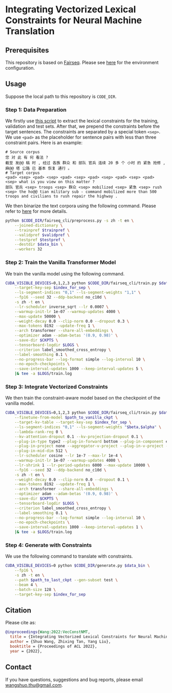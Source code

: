 # Integrating Vectorized Lexical Constraints for Neural Machine Translation

## Prerequisites
This repository is based on [Fairseq](https://github.com/pytorch/fairseq). Please see [here](https://github.com/pytorch/fairseq) for the environment configuration.

## Usage
Suppose the local path to this repository is `CODE_DIR`.
### Step 1: Data Preparation
We firstly use [this script](https://github.com/ghchen18/cdalign/blob/main/scripts/extract_phrase.py) to extract the lexical constraints for the training, validation and test sets. After that, we prepend the constraints before the target sentences. The constraints are separated by a special token `<sep>`. We use `<pad>` as the placeholder for sentence pairs with less than three constraint pairs. Here is an example:
```
# Source corpus
您 对 此 有 何 看法 ?
截至 发@@ 稿 时 , 经过 各族 群众 和 部队 官兵 连续 20 多 个 小时 的 紧急 抢修 , 麻@@ 塔 公路 已 基本 恢复 通行 。
# Target corpus
<pad> <sep> <pad> <sep> <pad> <sep> <pad> <sep> <pad> <sep> <pad> <sep> what is you view on this matter ?
部队 官兵 <sep> troops <sep> 群众 <sep> mobilized <sep> 紧急 <sep> rush <sep> the ho@@ tian military sub - command mobilized more than 500 troops and civilians to rush repair the highway .
```
We then binarize the text corpora using the following command. Please refer to [here](https://github.com/pytorch/fairseq) for more details.
```bash
python $CODE_DIR/fairseq_cli/preprocess.py -s zh -t en \
    --joined-dictionary \
    --trainpref $trainpref \
    --validpref $validpref \
    --testpref $testpref \
    --destdir $data_bin \
    --workers 32
```
### Step 2: Train the Vanilla Transformer Model
We train the vanilla model using the following command.
```bash
CUDA_VISIBLE_DEVICES=0,1,2,3 python $CODE_DIR/fairseq_cli/train.py $data_bin \
    --target-key-sep $index_for_sep \
    --ls-segment-indices "0,1" --ls-segment-weights "1,1" \
    --fp16 --seed 32 --ddp-backend no_c10d \
    -s zh -t en \
    --lr-scheduler inverse_sqrt --lr 0.0007 \
    --warmup-init-lr 1e-07 --warmup-updates 4000 \
    --max-update 50000 \
    --weight-decay 0.0 --clip-norm 0.0 --dropout 0.3 \
    --max-tokens 8192 --update-freq 1 \
    --arch transformer --share-all-embeddings \
    --optimizer adam --adam-betas '(0.9, 0.98)' \
    --save-dir $CKPTS \
    --tensorboard-logdir $LOGS \
    --criterion label_smoothed_cross_entropy \
    --label-smoothing 0.1 \
    --no-progress-bar --log-format simple --log-interval 10 \
    --no-epoch-checkpoints \
    --save-interval-updates 1000 --keep-interval-updates 5 \
    |& tee -a $LOGS/train.log
```
### Step 3: Integrate Vectorized Constraints
We then train the constraint-aware model based on the checkpoint of the vanilla model.
```bash
CUDA_VISIBLE_DEVICES=0,1,2,3 python $CODE_DIR/fairseq_cli/train.py $data_bin \
    --finetune-from-model $path_to_vanilla_ckpt \
    --target-kv-table --target-key-sep $index_for_sep \
    --ls-segment-indices "0,1" --ls-segment-weights "$beta,$alpha" \
    --lambda-rank-reg 0 \
    --kv-attention-dropout 0.1 --kv-projection-dropout 0.1 \
    --plug-in-type type2 --plug-in-forward bottom --plug-in-component encdec \
    --plug-in-project none --aggregator-v-project --plug-in-v-project --plug-in-k-project \
    --plug-in-mid-dim 512 \
    --lr-scheduler cosine --lr 1e-7 --max-lr 1e-4 \
    --warmup-init-lr 1e-07 --warmup-updates 4000 \
    --lr-shrink 1 --lr-period-updates 6000 --max-update 10000 \
    --fp16 --seed 32 --ddp-backend no_c10d \
    -s zh -t en \
    --weight-decay 0.0 --clip-norm 0.0 --dropout 0.1 \
    --max-tokens 8192 --update-freq 1 \
    --arch transformer --share-all-embeddings \
    --optimizer adam --adam-betas '(0.9, 0.98)' \
    --save-dir $CKPTS \
    --tensorboard-logdir $LOGS \
    --criterion label_smoothed_cross_entropy \
    --label-smoothing 0.1 \
    --no-progress-bar --log-format simple --log-interval 10 \
    --no-epoch-checkpoints \
    --save-interval-updates 1000 --keep-interval-updates 1 \
    |& tee -a $LOGS/train.log
```
### Step 4: Generate with Constraints
We use the following command to translate with constraints.
```bash
CUDA_VISIBLE_DEVICES=0 python $CODE_DIR/generate.py $data_bin \
    --fp16 \
    -s zh -t en \
    --path $path_to_last_ckpt --gen-subset test \
    --beam 4 \
    --batch-size 128 \
    --target-key-sep $index_for_sep
```
## Citation
Please cite as:
```bibtex
@inproceedings{Wang:2022:VecConstNMT,
  title = {Integrating Vectorized Lexical Constraints for Neural Machine Translation},
  author = {Shuo Wang, Zhixing Tan, Yang Liu},
  booktitle = {Proceedings of ACL 2022},
  year = {2022},
```
## Contact
If you have questions, suggestions and bug reports, please email [wangshuo.thu@gmail.com](mailto:wangshuo.thu@gmail.com).